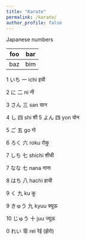 ```yaml
---
title: "Karate"
permalink: /karate/
author_profile: false
---
```




Japanese numbers

| foo | bar |
| --- | --- |
| baz | bim |


1	いち 	   一   ichi	इची

2	に       二	  ni 	नी

3	さん   	 三   san	सान

4	し        四   shi	शी
5	よん      四   yon	योन

5	ご       五	  go	गो 

6	ろく     六   roku	रोकु

7	しち     七   shichi	शीची 

7	なな   	 七   nana	नाना	

8	はち   	 八   hachi	हाची

9	く     	 九   ku		कू

9	きゅう 	 九   kyuu	क्यूऊ 

10	じゅう 	 十   juu	ज्यूऊ

0	れい   	 零   rei	रेई (झेरो)

